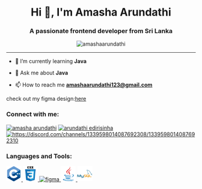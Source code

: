 <h1 align="center">Hi 👋, I'm Amasha Arundathi</h1>
<h3 align="center">A passionate frontend developer from Sri Lanka</h3>

<p align="center"> <img src="https://komarev.com/ghpvc/?username=amashaarundathi&label=Profile%20views&color=0e75b6&style=flat" alt="amashaarundathi" /> </p>

---
- 🌱 I’m currently learning **Java**

- 💬 Ask me about **Java**

- 📫 How to reach me **amashaarundathi123@gmail.com**

check out my figma design:[here](https://github.com/Amashaarundathi)

<h3 align="left">Connect with me:</h3>
<p align="left">
<a href="https://linkedin.com/in/amasha arundathi" target="blank"><img align="center" src="https://raw.githubusercontent.com/rahuldkjain/github-profile-readme-generator/master/src/images/icons/Social/linked-in-alt.svg" alt="amasha arundathi" height="30" width="40" /></a>
<a href="https://fb.com/arundathi edirisinha" target="blank"><img align="center" src="https://raw.githubusercontent.com/rahuldkjain/github-profile-readme-generator/master/src/images/icons/Social/facebook.svg" alt="arundathi edirisinha" height="30" width="40" /></a>
<a href="https://discord.gg/https://discord.com/channels/1339598014087692308/1339598014087692310" target="blank"><img align="center" src="https://raw.githubusercontent.com/rahuldkjain/github-profile-readme-generator/master/src/images/icons/Social/discord.svg" alt="https://discord.com/channels/1339598014087692308/1339598014087692310" height="30" width="40" /></a>
</p>

<h3 align="left">Languages and Tools:</h3>
<p align="left"> <a href="https://www.w3schools.com/cpp/" target="_blank" rel="noreferrer"> <img src="https://raw.githubusercontent.com/devicons/devicon/master/icons/cplusplus/cplusplus-original.svg" alt="cplusplus" width="40" height="40"/> </a> <a href="https://www.w3schools.com/css/" target="_blank" rel="noreferrer"> <img src="https://raw.githubusercontent.com/devicons/devicon/master/icons/css3/css3-original-wordmark.svg" alt="css3" width="40" height="40"/> </a> <a href="https://www.figma.com/" target="_blank" rel="noreferrer"> <img src="https://www.vectorlogo.zone/logos/figma/figma-icon.svg" alt="figma" width="40" height="40"/> </a> <a href="https://www.java.com" target="_blank" rel="noreferrer"> <img src="https://raw.githubusercontent.com/devicons/devicon/master/icons/java/java-original.svg" alt="java" width="40" height="40"/> </a> <a href="https://www.mysql.com/" target="_blank" rel="noreferrer"> <img src="https://raw.githubusercontent.com/devicons/devicon/master/icons/mysql/mysql-original-wordmark.svg" alt="mysql" width="40" height="40"/> </a> </p>
